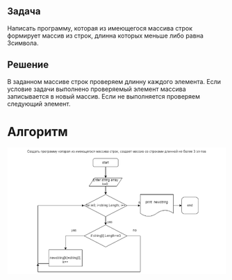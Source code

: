 ## Задача
Написать программу, которая из имеющегося массива строк формирует массив из строк, длинна которых меньше либо равна 3символа.
## Решение
В заданном массиве строк проверяем длинну каждого элемента. Если условие задачи выполнено проверяемый элемент массива записывается в новый массив. Если не выполняется проверяем следующий элемент.
# Алгоритм
![Блок-схема](newstring.jpg)
